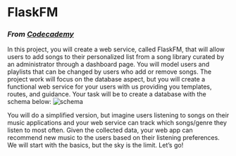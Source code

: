 # FlaskFM

### *From [Codecademy](https://www.codecademy.com/paths/build-python-web-apps-flask/tracks/flask-sql-databases/modules/flask-sql-alchemy/projects/flask-database-music)*

In this project, you will create a web service, called FlaskFM, that will allow users to add songs to their personalized list from a song library curated by an administrator through a dashboard page. You will model users and playlists that can be changed by users who add or remove songs. The project work will focus on the database aspect, but you will create a functional web service for your users with us providing you templates, routes, and guidance. Your task will be to create a database with the schema below:
![schema](https://content.codecademy.com/programs/flask/databases/songs-schema.png)

You will do a simplified version, but imagine users listening to songs on their music applications and your web service can track which songs/genre they listen to most often. Given the collected data, your web app can recommend new music to the users based on their listening preferences. We will start with the basics, but the sky is the limit. Let’s go!